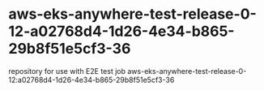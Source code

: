 # aws-eks-anywhere-test-release-0-12-a02768d4-1d26-4e34-b865-29b8f51e5cf3-36
repository for use with E2E test job aws-eks-anywhere-test-release-0-12:a02768d4-1d26-4e34-b865-29b8f51e5cf3-36
